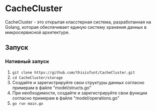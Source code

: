 # CacheCluster

CacheCluster - это открытая класстерная система, разработанная на Golang, которая обеспечивает единую систему хранения данных в микросервисной архитектуре.
## Запуск
### Нативный запуск
1. `git clone https://github.com/thisisfunt/CacheCluster.git`
2. `cd CacheCluster/storage`
3. Создайте и зарегистрируйте свои структуры данных согласно примерам в файле "model/structs.go"
4. При необходимости, создайте и зарегистрируйте свои функции согласно примерам в файле "model/operations.go"
5. `go run main.go`